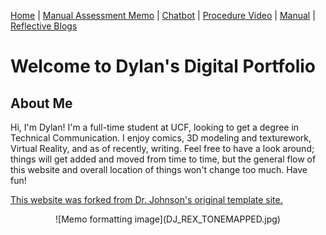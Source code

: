 [Home](index.md) | [Manual Assessment Memo](manual_assessment_memo.md) | [Chatbot](chatbot.md) | [Procedure Video](procedure_video.md) | [Manual](manual.md) | [Reflective Blogs](reflective_blogs.md) 

# Welcome to Dylan's Digital Portfolio 

## About Me 
Hi, I'm Dylan! I'm a full-time student at UCF, looking to get a degree in Technical Communication. I enjoy comics, 3D modeling and texturework, Virtual Reality, and as of recently, writing. Feel free to have a look around; things will get added and moved from time to time, but the general flow of this website and overall location of things won't change too much. Have fun!

[This website was forked from Dr. Johnson's original template site.](starthere.md)
<center>![Memo formatting image](DJ_REX_TONEMAPPED.jpg)</center>
